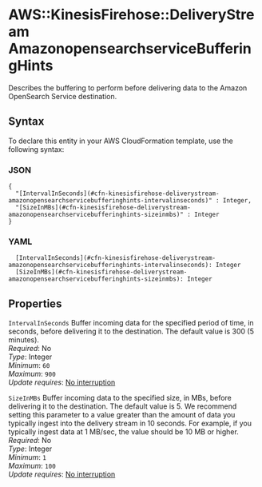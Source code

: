 # AWS::KinesisFirehose::DeliveryStream AmazonopensearchserviceBufferingHints<a name="aws-properties-kinesisfirehose-deliverystream-amazonopensearchservicebufferinghints"></a>

Describes the buffering to perform before delivering data to the Amazon OpenSearch Service destination\.

## Syntax<a name="aws-properties-kinesisfirehose-deliverystream-amazonopensearchservicebufferinghints-syntax"></a>

To declare this entity in your AWS CloudFormation template, use the following syntax:

### JSON<a name="aws-properties-kinesisfirehose-deliverystream-amazonopensearchservicebufferinghints-syntax.json"></a>

```
{
  "[IntervalInSeconds](#cfn-kinesisfirehose-deliverystream-amazonopensearchservicebufferinghints-intervalinseconds)" : Integer,
  "[SizeInMBs](#cfn-kinesisfirehose-deliverystream-amazonopensearchservicebufferinghints-sizeinmbs)" : Integer
}
```

### YAML<a name="aws-properties-kinesisfirehose-deliverystream-amazonopensearchservicebufferinghints-syntax.yaml"></a>

```
  [IntervalInSeconds](#cfn-kinesisfirehose-deliverystream-amazonopensearchservicebufferinghints-intervalinseconds): Integer
  [SizeInMBs](#cfn-kinesisfirehose-deliverystream-amazonopensearchservicebufferinghints-sizeinmbs): Integer
```

## Properties<a name="aws-properties-kinesisfirehose-deliverystream-amazonopensearchservicebufferinghints-properties"></a>

`IntervalInSeconds` <a name="cfn-kinesisfirehose-deliverystream-amazonopensearchservicebufferinghints-intervalinseconds"></a>
Buffer incoming data for the specified period of time, in seconds, before delivering it to the destination\. The default value is 300 \(5 minutes\)\.  
_Required_: No  
_Type_: Integer  
_Minimum_: `60`  
_Maximum_: `900`  
_Update requires_: [No interruption](https://docs.aws.amazon.com/AWSCloudFormation/latest/UserGuide/using-cfn-updating-stacks-update-behaviors.html#update-no-interrupt)

`SizeInMBs` <a name="cfn-kinesisfirehose-deliverystream-amazonopensearchservicebufferinghints-sizeinmbs"></a>
Buffer incoming data to the specified size, in MBs, before delivering it to the destination\. The default value is 5\. We recommend setting this parameter to a value greater than the amount of data you typically ingest into the delivery stream in 10 seconds\. For example, if you typically ingest data at 1 MB/sec, the value should be 10 MB or higher\.  
_Required_: No  
_Type_: Integer  
_Minimum_: `1`  
_Maximum_: `100`  
_Update requires_: [No interruption](https://docs.aws.amazon.com/AWSCloudFormation/latest/UserGuide/using-cfn-updating-stacks-update-behaviors.html#update-no-interrupt)

